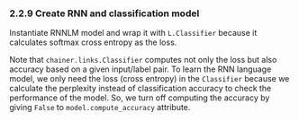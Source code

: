 ### 2.2.9 Create RNN and classification model

Instantiate RNNLM model and wrap it with `L.Classifier` because it calculates softmax cross entropy as the loss.

Note that `chainer.links.Classifier` computes not only the loss but also accuracy based on a given input/label pair. To learn the RNN language model, we only need the loss (cross entropy) in the `Classifier` because we calculate the perplexity instead of classification accuracy to check the performance of the model. So, we turn off computing the accuracy by giving `False` to `model.compute_accuracy` attribute.
